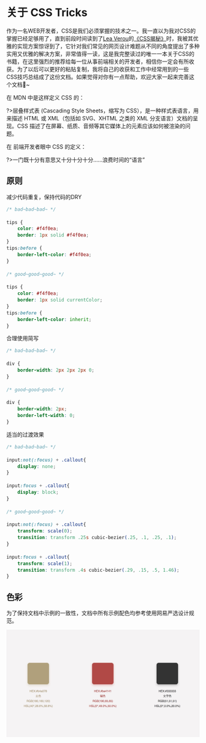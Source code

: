 # 关于 CSS Tricks

作为一名WEB开发者，CSS是我们必须掌握的技术之一。我一直以为我对CSS的掌握已经足够用了，直到前段时间读到了[Lea Verou](http://lea.verou.me/about/)的[《CSS揭秘》](https://item.jd.com/11911279.html)时，我被其优雅的实现方案惊讶到了，它针对我们常见的网页设计难题从不同的角度提出了多种实用又优雅的解决方案，非常值得一读，这是我完整读过的唯一一本关于CSS的书籍，在这里强烈的推荐给每一位从事前端相关的开发者，相信你一定会有所收获。为了以后可以更好的粘贴复制，我将自己的收获和工作中经常用到的一些CSS技巧总结成了这份文档。如果觉得对你有一点帮助，欢迎大家一起来完善这个文档:memo:~

在 MDN 中是这样定义 CSS 的：

?>层叠样式表 (Cascading Style Sheets，缩写为 CSS），是一种样式表语言，用来描述 HTML 或 XML（包括如 SVG、XHTML 之类的 XML 分支语言）文档的呈现。CSS 描述了在屏幕、纸质、音频等其它媒体上的元素应该如何被渲染的问题。

在 前端开发者眼中 CSS 的定义：

?>一门既十分有意思又十分十分十分……浪费时间的“语言”

## 原则

减少代码重复，保持代码的DRY

```css
/* bad~bad~bad~ */

tips {
    color: #f4f0ea;
    border: 1px solid #f4f0ea;
}
tips:before {
    border-left-color: #f4f0ea;
}

/* good~good~good~ */

tips {
    color: #f4f0ea;
    border: 1px solid currentColor;
}
tips:before {
    border-left-color: inherit;
}
```

合理使用简写

```css
/* bad~bad~bad~ */

div {
    border-width: 2px 2px 2px 0;
}

/* good~good~good~ */

div {
    border-width: 2px; 
    border-left-width: 0;
}
```

适当的过渡效果

```css
/* bad~bad~bad~ */

input:not(:focus) + .callout{
    display: none;
}

input:focus + .callout{
    display: block;
}

/* good~good~good~ */

input:not(:focus) + .callout{
    transform: scale(0);
    transition: transform .25s cubic-bezier(.25, .1, .25, .1);
}

input:focus + .callout{
    transform: scale(1);
    transition: transform .4s cubic-bezier(.29, .15, .5, 1.46);
}
```

## 色彩

为了保持文档中示例的一致性，文档中所有示例配色均参考使用网易严选设计规范。

![color](static/colors_guide.jpeg)

